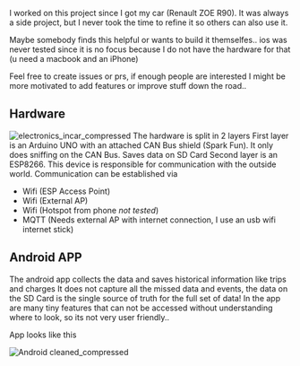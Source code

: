 I worked on this project since I got my car (Renault ZOE R90).
It was always a side project, but I never took the time to refine it so others can also use it.

Maybe somebody finds this helpful or wants to build it themselfes..
ios was never tested since it is no focus because I do not have the hardware for that (u need a macbook and an iPhone)

Feel free to create issues or prs, if enough people are interested I might be more motivated to add features or improve stuff down the road..

## Hardware
![electronics_incar_compressed](https://github.com/erxbout/ErXZEService/assets/68945126/bfd4d1d3-e320-4f6e-8f48-ceb64af5edaa)
The hardware is split in 2 layers
First layer is an Arduino UNO with an attached CAN Bus shield (Spark Fun). It only does sniffing on the CAN Bus. Saves data on SD Card
Second layer is an ESP8266. This device is responsible for communication with the outside world.
Communication can be established via
- Wifi (ESP Access Point)
- Wifi (External AP)
- Wifi (Hotspot from phone *not tested*)
- MQTT (Needs external AP with internet connection, I use an usb wifi internet stick)

## Android APP
The android app collects the data and saves historical information like trips and charges
It does not capture all the missed data and events, the data on the SD Card is the single source of truth for the full set of data!
In the app are many tiny features that can not be accessed without understanding where to look, so its not very user friendly..

App looks like this

![Android cleaned_compressed](https://github.com/erxbout/ErXZEService/assets/68945126/714e6b5b-d468-41d7-ad94-1b5d207ed09e)
